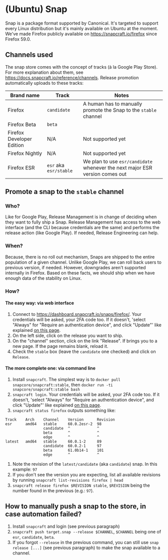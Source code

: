 # (Ubuntu) Snap

Snap is a package format supported by Canonical. It's targeted to support every Linux distribution but it's mainly available on Ubuntu at the moment. We've made Firefox publicly available on https://snapcraft.io/firefox since Firefox 59.0.


## Channels used

The snap store comes with the concept of tracks (à la Google Play Store). For more explanation about them, see https://docs.snapcraft.io/reference/channels. Release promotion automatically uploads to these tracks:

| Brand name              | Track        | Notes |
| ----------------------- | ------------ | ----- |
| Firefox                 | `candidate`  | A human has to manually promote the Snap to the `stable` channel |
| Firefox Beta            | `beta`       |       |
| Firefox Developer Edition | N/A        | Not supported yet |
| Firefox Nightly         | N/A          | Not supported yet |
| Firefox ESR             | `esr` aka `esr/stable` | We plan to use `esr/candidate` whenever the next major ESR version comes out | 


## Promote a snap to the `stable` channel

### Who?

Like for Google Play, Release Management is in change of deciding when they want to fully ship a Snap. Release Management has access to the web interface (and the CLI because credentials are the same) and performs the release action (like Google Play). If needed, Release Engineering can help.

### When?

Because, there is no roll out mechanism, Snaps are shipped to the entire population of a given channel. Unlike Google Play, we can roll back users to previous version, if needed. However, downgrades aren't supported internally in Firefox. Based on these facts, we should ship when we have enough data of the stability on Linux.

### How?

#### The easy way: via web interface

1. Connect to https://dashboard.snapcraft.io/snaps/firefox/. Your credentials will be asked, your 2FA code too. If it doesn't, 'select "Always" for "Require an authentication device", and click "Update"' like explained [on this page](https://help.ubuntu.com/community/SSO/FAQs/2FA#How_do_I_add_a_new_authentication_device_and_start_using_2-factor_authentication.3F).
1. On the left side, click on the release you want to ship.
1. On the "channel" section, click on the link "Release". If brings you to a new page. If the page remains blank, reload it.
1. Check the `stable` box (leave the `candidate` one checked) and click on `Release`.

#### The more complete one: via command line

1. Install `snapcraft`. The simplest way is to `docker pull snapcore/snapcraft:stable`, then `docker run -ti snapcore/snapcraft:stable bash`
1. `snapcraft login`. Your credentials will be asked, your 2FA code too. If it doesn't, 'select "Always" for "Require an authentication device", and click "Update"' like explained [on this page](https://help.ubuntu.com/community/SSO/FAQs/2FA#How_do_I_add_a_new_authentication_device_and_start_using_2-factor_authentication.3F).
1. `snapcraft status firefox` outputs something like:
```
Track    Arch    Channel    Version      Revision
esr      amd64   stable     60.0.2esr-2  98
                 candidate  ^            ^
                 beta       ^            ^
                 edge       ^            ^
latest   amd64   stable     60.0.1-2     89
                 candidate  60.0.2-1     97
                 beta       61.0b14-1    101
                 edge       ^            ^
```
1. Note the revision of the `latest/candidate` (aka `candidate`) snap. In this example: `97`
1. If you don't see the version you are expecting, list all available revisions by running `snapcraft list-revisions firefox | head`
1. `snapcraft release firefox $REVISION stable`, `$REVISION` being the number found in the previous (e.g.: `97`).

## How to manually push a snap to the store, in case automation failed?

1. Install `snapcraft` and login (see previous paragraph)
1. `snapcraft push target.snap --release $CHANNEL`, `$CHANNEL` being one of `esr`, `candidate`, `beta`.
1. If you forgot `--release` in the previous command, you can still use `snap release [...]` (see previous paragraph) to make the snap available to a channel.
